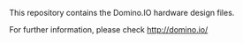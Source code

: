 This repository contains the Domino.IO hardware design files.

For further information, please check http://domino.io/
